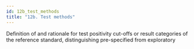 ```yaml
---
id: 12b_test_methods
title: "12b. Test methods"
---
```

Definition of and rationale for test positivity cut-offs or result categories of the reference standard, distinguishing pre-specified from exploratory
